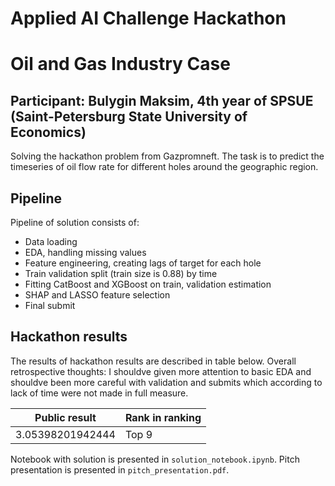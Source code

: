 # Applied AI Challenge Hackathon
# Oil and Gas Industry Case

## Participant: Bulygin Maksim, 4th year of SPSUE (Saint-Petersburg State University of Economics)

Solving the hackathon problem from Gazpromneft. The task is to predict the timeseries of
oil flow rate for different holes around the geographic region.

## Pipeline

Pipeline of solution consists of:
- Data loading
- EDA, handling missing values
- Feature engineering, creating lags of target for each hole
- Train validation split (train size is 0.88) by time
- Fitting CatBoost and XGBoost on train, validation estimation
- SHAP and LASSO feature selection
- Final submit

## Hackathon results

The results of hackathon results are described in table below. Overall retrospective thoughts:
I shouldve given more attention to basic EDA and shouldve been more careful with validation and submits
which according to lack of time were not made in full measure.

| Public result | Rank in ranking |
| ------------- | -------------- |
| 3.05398201942444 | Top 9 |

Notebook with solution is presented in `solution_notebook.ipynb`.
Pitch presentation is presented in `pitch_presentation.pdf`.
